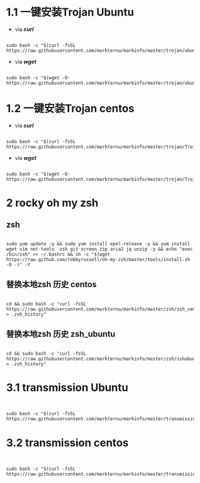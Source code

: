 # 1.1 一键安装Trojan Ubuntu

- via  ***curl***
```

sudo bash -c "$(curl -fsSL https://raw.githubusercontent.com/markternu/markinfo/master/trojan/ubuntuTrojanInstall.sh)"

```

- via ***wget***

```

sudo bash -c "$(wget -O- https://raw.githubusercontent.com/markternu/markinfo/master/trojan/ubuntuTrojanInstall.sh)"

```



# 1.2 一键安装Trojan centos

- via  ***curl***
```

sudo bash -c "$(curl -fsSL https://raw.githubusercontent.com/markternu/markinfo/master/trojan/TrojanOne.sh)"

```

- via ***wget***

```

sudo bash -c "$(wget -O- https://raw.githubusercontent.com/markternu/markinfo/master/trojan/TrojanOne.sh)"

```


# 2 rocky oh my zsh

## zsh

```

sudo yum update -y && sudo yum install epel-release -y && yum install wget vim net-tools  zsh git screen zip aria2 jq unzip -y && echo "exec /bin/zsh" >> ~/.bashrc && sh -c "$(wget https://raw.github.com/robbyrussell/oh-my-zsh/master/tools/install.sh -O -)" -Y

```


## 替换本地zsh 历史 centos

```

cd && sudo bash -c "curl -fsSL https://raw.githubusercontent.com/markternu/markinfo/master/zsh/zsh_centos > .zsh_history"

```


## 替换本地zsh 历史 zsh_ubuntu

```

cd && sudo bash -c "curl -fsSL https://raw.githubusercontent.com/markternu/markinfo/master/zsh/zshubuntu > .zsh_history"

```

# 3.1 transmission Ubuntu

```


sudo bash -c "$(curl -fsSL https://raw.githubusercontent.com/markternu/markinfo/master/transmission/ubuntu_transmission_install.sh)"

```
 

# 3.2 transmission centos

```


sudo bash -c "$(curl -fsSL https://raw.githubusercontent.com/markternu/markinfo/master/transmission/transmission.sh)"

```
 
